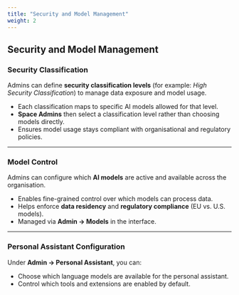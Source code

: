 ```yaml
---
title: "Security and Model Management"
weight: 2
---
```


## Security and Model Management

### Security Classification
Admins can define **security classification levels** (for example: *High Security Classification*) to manage data exposure and model usage.

- Each classification maps to specific AI models allowed for that level.  
- **Space Admins** then select a classification level rather than choosing models directly.  
- Ensures model usage stays compliant with organisational and regulatory policies.

---

### Model Control
Admins can configure which **AI models** are active and available across the organisation.

- Enables fine-grained control over which models can process data.  
- Helps enforce **data residency** and **regulatory compliance** (EU vs. U.S. models).  
- Managed via **Admin → Models** in the interface.

---

### Personal Assistant Configuration
Under **Admin → Personal Assistant**, you can:
- Choose which language models are available for the personal assistant.  
- Control which tools and extensions are enabled by default.  
